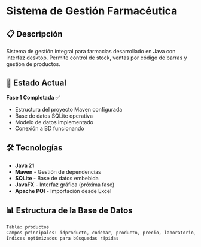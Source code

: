# Sistema de Gestión Farmacéutica

## 📋 Descripción
Sistema de gestión integral para farmacias desarrollado en Java con interfaz desktop. Permite control de stock, ventas por código de barras y gestión de productos.

## 🚀 Estado Actual
**Fase 1 Completada** ✅
- Estructura del proyecto Maven configurada
- Base de datos SQLite operativa
- Modelo de datos implementado
- Conexión a BD funcionando

## 🛠 Tecnologías
- **Java 21**
- **Maven** - Gestión de dependencias
- **SQLite** - Base de datos embebida
- **JavaFX** - Interfaz gráfica (próxima fase)
- **Apache POI** - Importación desde Excel

## 📊 Estructura de la Base de Datos
```sql
Tabla: productos
Campos principales: idproducto, codebar, producto, precio, laboratorio, rubro, droga, cantidad
Índices optimizados para búsquedas rápidas

